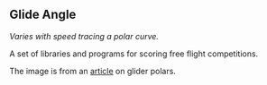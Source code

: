 ## Glide Angle
_Varies with speed tracing a polar curve._

A set of libraries and programs for scoring free flight competitions.

The image is from an [article](https://xp-soaring.github.io/dev/polars/polar.html) on glider polars.

